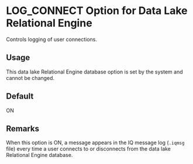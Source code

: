 <!-- loioa63c705084f21015a510fecfecfb863c -->

# LOG\_CONNECT Option for Data Lake Relational Engine

Controls logging of user connections.



<a name="loioa63c705084f21015a510fecfecfb863c__section_rv2_mvs_swb"/>

## Usage

This data lake Relational Engine database option is set by the system and cannot be changed.



<a name="loioa63c705084f21015a510fecfecfb863c__iq_refso_690"/>

## Default

ON



<a name="loioa63c705084f21015a510fecfecfb863c__iq_refso_692"/>

## Remarks

When this option is ON, a message appears in the IQ message log \(`.iqmsg` file\) every time a user connects to or disconnects from the data lake Relational Engine database.

